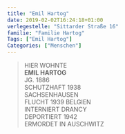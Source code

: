 ```yaml
---
title: "Emil Hartog"
date: 2019-02-02T16:24:18+01:00
verlegestelle: "Sittarder Straße 16"
familie: "Familie Hartog"
Tags: ["Emil Hartog"]
Categories: ["Menschen"]
---
```


> HIER WOHNTE <br />
> **EMIL HARTOG** <br />
> JG. 1886 <br />
> SCHUTZHAFT 1938 <br />
> SACHSENHAUSEN <br />
> FLUCHT  1939 BELGIEN <br />
> INTERNIERT DRANCY <br />
> DEPORTIERT 1942 <br />
> ERMORDET IN AUSCHWITZ <br />